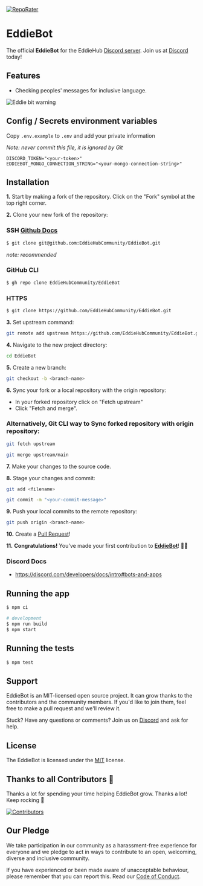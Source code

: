 [![RepoRater](https://repo-rater.eddiehub.io/api/badge?owner=EddieHubCommunity&name=EddieBot)](https://repo-rater.eddiehub.io/rate?owner=EddieHubCommunity&name=EddieBot)

# EddieBot

The official **EddieBot** for the EddieHub [Discord server](http://discord.eddiehub.org). Join us at [Discord](http://discord.eddiehub.org) today!

## Features

- Checking peoples' messages for inclusive language.

![Eddie bit warning](https://user-images.githubusercontent.com/624760/200577618-af25764f-a9ce-4ce8-a1f2-f8808c682c77.png)

## Config / Secrets environment variables

Copy `.env.example` to `.env` and add your private information

*Note: never commit this file, it is ignored by Git*

```
DISCORD_TOKEN="<your-token>"
EDDIEBOT_MONGO_CONNECTION_STRING="<your-mongo-connection-string>"
```

## Installation

**1.** Start by making a fork of the repository. Click on the "Fork" symbol at the top right corner.

**2.** Clone your new fork of the repository:

### SSH  [Github Docs](https://docs.github.com/en/authentication/connecting-to-github-with-ssh)

```bash
$ git clone git@github.com:EddieHubCommunity/EddieBot.git
```

*note: recommended*

### GitHub CLI

```bash
$ gh repo clone EddieHubCommunity/EddieBot
```

### HTTPS

```bash
$ git clone https://github.com/EddieHubCommunity/EddieBot.git
```

**3.** Set upstream command:
```bash
git remote add upstream https://github.com/EddieHubCommunity/EddieBot.git
```

**4.** Navigate to the new project directory:

```bash
cd EddieBot
```

**5.** Create a new branch:
```bash
git checkout -b <branch-name>
```

**6.** Sync your fork or a local repository with the origin repository:
- In your forked repository click on "Fetch upstream"
- Click "Fetch and merge".

### Alternatively, Git CLI way to Sync forked repository with origin repository:
```bash
git fetch upstream
```
```bash
git merge upstream/main
```

**7.** Make your changes to the source code.

**8.** Stage your changes and commit:

```bash
git add <filename>
```

```bash
git commit -m "<your-commit-message>"
```

**9.** Push your local commits to the remote repository:

```bash
git push origin <branch-name>
```

**10.** Create a [Pull Request](https://help.github.com/en/github/collaborating-with-issues-and-pull-requests/creating-a-pull-request)!

**11.** **Congratulations!** You've made your first contribution to [**EddieBot**](https://github.com/EddieHubCommunity/EddieBot/graphs/contributors)! 🙌🏼


### Discord Docs

- https://discord.com/developers/docs/intro#bots-and-apps

## Running the app

```bash
$ npm ci

# development
$ npm run build
$ npm start
```

## Running the tests

```bash
$ npm test
```

## Support

EddieBot is an MIT-licensed open source project. It can grow thanks to the contributors and the community members. If you'd like to join them, feel free to make a pull request and we'll review it.

Stuck? Have any questions or comments? Join us on [Discord](http://discord.eddiehub.org/) and ask for help.

## License

The EddieBot is licensed under the [MIT](https://github.com/EddieHubCommunity/EddieBot/blob/main/LICENSE) license.

## Thanks to all Contributors 💪 

Thanks a lot for spending your time helping EddieBot grow. Thanks a lot! Keep rocking 🍻

[![Contributors](https://contrib.rocks/image?repo=EddieHubCommunity/EddieBot)](https://github.com/EddieHubCommunity/EddieBot/graphs/contributors)

## Our Pledge

We take participation in our community as a harassment-free experience for everyone and we pledge to act in ways to contribute to an open, welcoming, diverse and inclusive community.  

If you have experienced or been made aware of unacceptable behaviour, please remember that you can report this.  Read our [Code of Conduct](https://github.com/EddieHubCommunity/EddieBot/blob/main/CODE_OF_CONDUCT.md).
